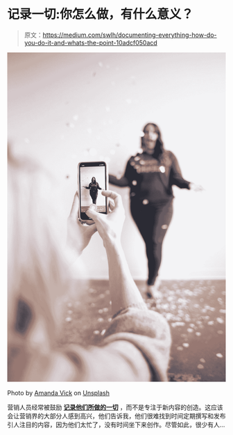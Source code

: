 # 记录一切:你怎么做，有什么意义？

> 原文：<https://medium.com/swlh/documenting-everything-how-do-you-do-it-and-whats-the-point-10adcf050acd>

![](img/2b6fff7d0c1a73aa1f1eedbe15999968.png)

Photo by [Amanda Vick](https://unsplash.com/@amandavickcreative?utm_source=medium&utm_medium=referral) on [Unsplash](https://unsplash.com?utm_source=medium&utm_medium=referral)

营销人员经常被鼓励 [**记录他们所做的一切**](https://blog.icontact.com/content-marketers-spend-time-documenting-less-creating) ，而不是专注于新内容的创造。这应该会让营销界的大部分人感到高兴，他们告诉我，他们很难找到时间定期撰写和发布引人注目的内容，因为他们太忙了，没有时间坐下来创作。尽管如此，很少有人…